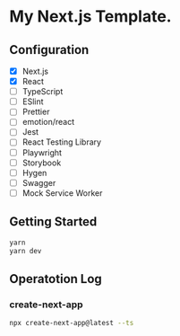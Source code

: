 # My Next.js Template.
## Configuration
- [x] Next.js
- [x] React
- [ ] TypeScript
- [ ] ESlint
- [ ] Prettier
- [ ] emotion/react
- [ ] Jest
- [ ] React Testing Library
- [ ] Playwright
- [ ] Storybook
- [ ] Hygen
- [ ] Swagger
- [ ] Mock Service Worker

## Getting Started
```bash
yarn
yarn dev
```

## Operatotion Log
### create-next-app
```bash
npx create-next-app@latest --ts
```